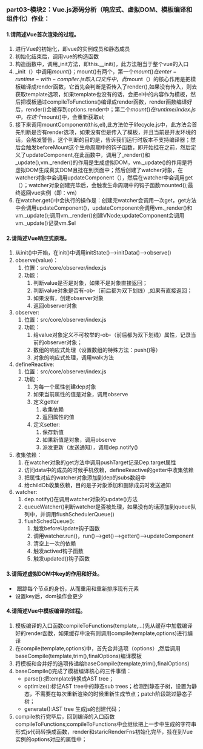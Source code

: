### part03-模块2：Vue.js源码分析（响应式、虚拟DOM、模板编译和组件化）作业：

#### 1.请简述Vue首次渲染的过程。

1. 进行Vue的初始化，即vue的实例成员和静态成员
2. 初始化结束后，调用vue的构造函数
3. 构造函数中，调用_init方法，即this.__init()，此方法相当于整个vue的入口
4. _init（）中调用$mount()；$mount()有两个，第一个$mount()在enter-runtime-with-compiler.js即入口文件中，此$mount（）的核心作用是把模板编译成render函数，它首先会判断是否传入了render(),如果没有传入，则去获取template选项，如果template也没有的话，会把el中的内容作为模板，然后把模板通过compileToFunctions()编译成render函数，render函数编译好后，render()会被存到options.render中；第二个$mount()在runtime/index.js中，在这个$mount()中，会重新获取el;
5. 接下来调用mountComponent(this,el),此方法位于lifecycle.js中，此方法会首先判断是否有render选项，如果没有但是传入了模板，并且当前是开发环境的话，会触发警告，这个判断的目的是，告诉我们运行时版本不支持编译器；然后会触发beforeMount这个生命周期中的钩子函数，即开始挂在之前，然后定义了updateComponent,在此函数中，调用了_render()和_update(),vm._render()的作用是生成虚拟DOM，vm._update()的作用是将虚拟DOM生成真实DOM且挂在到页面中；然后创建了watcher对象，在watcher对象中会调用updateComponent（），然后在watcher中会调用get（）；watcher对象创建完毕后，会触发生命周期中的钩子函数mounted();最终返回vue实例（即：vm）
6. 在watcher.get()中会执行的操作是：创建完watcher会调用一次get，get方法中会调用updateComponent()，updateComponent会调用vm._render()和vm._update();调用vm._render()创建VNode;updateComponent会调用vm._update()记录vm.$el

#### 2.请简述Vue响应式原理。

1. 从init()中开始，在init()中调用initState()-->initData()-->observe()
2. observe(value)：
   1. 位置：src/core/observer/index.js
   2. 功能：
      1. 判断value是否是对象，如果不是对象直接返回；
      2. 判断value对象是否有-ob-（前后都为双下划线）,如果有直接返回；
      3. 如果没有，创建observer对象
      4. 返回observer对象
3. observer:
   1. 位置：src/core/observer/index.js
   2. 功能：
      1. 给value对象定义不可枚举的-ob-（前后都为双下划线）属性，记录当前的observer对象；
      2. 数组的响应式处理（设置数组的特殊方法：push()等）
      3. 对象的响应式处理，调用walk方法
4. defineReactive:
   1. 位置：src/core/observer/index.js
   2. 功能：
      1. 为每一个属性创建dep对象
      2. 如果当前属性的值是对象，调用observe
      3. 定义getter
         1. 收集依赖
         2. 返回属性的值
      4. 定义setter:
         1. 保存新值
         2. 如果新值是对象，调用observe
         3. 派发更新（发送通知），调用dep.notify()
5. 收集依赖：
   1. 在watcher对象的get方法中调用pushTarget记录Dep.target属性
   2. 访问data中的成员的时候手机依赖，defineReactive的getter中收集依赖
   3. 把属性对应的watcher对象添加到dep的subs数组中
   4. 给childOb收集依赖，目的是子对象添加和删除成员时发送通知
6. watcher:
   1. dep.notify()在调用watcher对象的update()方法
   2. queueWatcher()判断watcher是否被处理，如果没有的话添加到queue队列中，并调用flushSchedulerQueue()
   3. flushSchedQueue():
      1. 触发beforeUpdate钩子函数
      2. 调用watcher.run()，run()-->get()-->getter()-->updateComponent
      3. 清空上一次的依赖
      4. 触发actived钩子函数
      5. 触发updated()钩子函数

#### 3.请简述虚拟DOM中key的作用和好处。

- ​	跟踪每个节点的身份，从而重用和重新排序现有元素
- 设置key后，dom操作会更少

#### 4.请简述Vue中模板编译的过程。

1. 模板编译的入口函数compileToFunctions(template,...)先从缓存中加载编译好的render函数，如果缓存中没有则调用compile(template,options)进行编译
2. 在compile(template,options)中，首先合并选项（options）,然后调用baseCompile(template,trim(),finalOptions)编译模板
3. 将模板和合并好的选项传递给baseCompile(template,trim(),finalOptions)
4. baseCompile()完成了模板编译核心的三件事情：
   - parse():把template转换成AST tree；
   - optimize():标记AST tree中的静态sub trees；检测到静态子树，设置为静态，不需要在每次重新渲染的时候重新生成节点；patch阶段跳过静态子树；
   - generate():AST tree 生成js的创建代码；
5. compile执行完毕后，回到编译的入口函数compileToFunctions;compileToFunctions中会继续把上一步中生成的字符串形式js代码转换成函数，render和staricRenderFns初始化完毕，挂在到Vue实例的options对应的属性中；